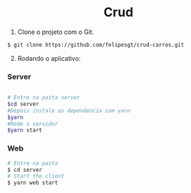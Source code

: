 <h1 align="center">
    Crud
</h1>



1. Clone o projeto com o Git.

```bash
$ git clone https://github.com/felipesgt/crud-carros.git
```

2. Rodando o aplicativo:
### Server

```bash

# Entre na pasta server
$cd server
#Depois instale as dependencia com yarn
$yarn
#Rode o servidor
$yarn start
```

### Web

```bash
# Entre na pasta
$ cd server
# Start the client
$ yarn web start
```
